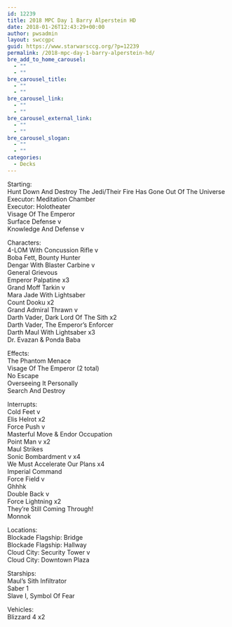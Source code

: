 ```yaml
---
id: 12239
title: 2018 MPC Day 1 Barry Alperstein HD
date: 2018-01-26T12:43:29+00:00
author: pwsadmin
layout: swccgpc
guid: https://www.starwarsccg.org/?p=12239
permalink: /2018-mpc-day-1-barry-alperstein-hd/
bre_add_to_home_carousel:
  - ""
  - ""
bre_carousel_title:
  - ""
  - ""
bre_carousel_link:
  - ""
  - ""
bre_carousel_external_link:
  - ""
  - ""
bre_carousel_slogan:
  - ""
  - ""
categories:
  - Decks
---
```

Starting:  
Hunt Down And Destroy The Jedi/Their Fire Has Gone Out Of The Universe  
Executor: Meditation Chamber  
Executor: Holotheater  
Visage Of The Emperor  
Surface Defense v  
Knowledge And Defense v

Characters:  
4-LOM With Concussion Rifle v  
Boba Fett, Bounty Hunter  
Dengar With Blaster Carbine v  
General Grievous  
Emperor Palpatine x3  
Grand Moff Tarkin v  
Mara Jade With Lightsaber  
Count Dooku x2  
Grand Admiral Thrawn v  
Darth Vader, Dark Lord Of The Sith x2  
Darth Vader, The Emperor’s Enforcer  
Darth Maul With Lightsaber x3  
Dr. Evazan & Ponda Baba

Effects:  
The Phantom Menace  
Visage Of The Emperor (2 total)  
No Escape  
Overseeing It Personally  
Search And Destroy

Interrupts:  
Cold Feet v  
Elis Helrot x2  
Force Push v  
Masterful Move & Endor Occupation  
Point Man v x2  
Maul Strikes  
Sonic Bombardment v x4  
We Must Accelerate Our Plans x4  
Imperial Command  
Force Field v  
Ghhhk  
Double Back v  
Force Lightning x2  
They’re Still Coming Through!  
Monnok

Locations:  
Blockade Flagship: Bridge  
Blockade Flagship: Hallway  
Cloud City: Security Tower v  
Cloud City: Downtown Plaza

Starships:  
Maul’s Sith Infiltrator  
Saber 1  
Slave I, Symbol Of Fear

Vehicles:  
Blizzard 4 x2